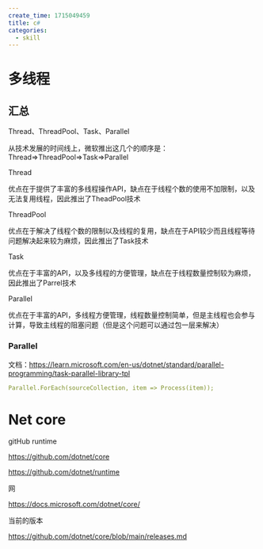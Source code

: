 ```yaml
---
create_time: 1715049459
title: c#
categories:
  - skill
---
```



# 多线程

## 汇总

Thread、ThreadPool、Task、Parallel

从技术发展的时间线上，微软推出这几个的顺序是：Thread=&gt;ThreadPool=&gt;Task=&gt;Parallel

Thread

优点在于提供了丰富的多线程操作API，缺点在于线程个数的使用不加限制，以及无法复用线程，因此推出了TheadPool技术

ThreadPool

优点在于解决了线程个数的限制以及线程的复用，缺点在于API较少而且线程等待问题解决起来较为麻烦，因此推出了Task技术

Task

优点在于丰富的API，以及多线程的方便管理，缺点在于线程数量控制较为麻烦，因此推出了Parrel技术

Parallel

优点在于丰富的API，多线程方便管理，线程数量控制简单，但是主线程也会参与计算，导致主线程的阻塞问题（但是这个问题可以通过包一层来解决） 

### Parallel

文档：https://learn.microsoft.com/en-us/dotnet/standard/parallel-programming/task-parallel-library-tpl

```yaml
Parallel.ForEach(sourceCollection, item => Process(item));
```

# Net core

gitHub  runtime

https://github.com/dotnet/core

https://github.com/dotnet/runtime

网

https://docs.microsoft.com/dotnet/core/

当前的版本

https://github.com/dotnet/core/blob/main/releases.md

